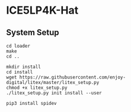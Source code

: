 # ICE5LP4K-Hat

## System Setup 

```
cd loader
make
cd ..

mkdir install
cd install
wget https://raw.githubusercontent.com/enjoy-digital/litex/master/litex_setup.py
chmod +x litex_setup.py
./litex_setup.py init install --user 

pip3 install spidev
```
